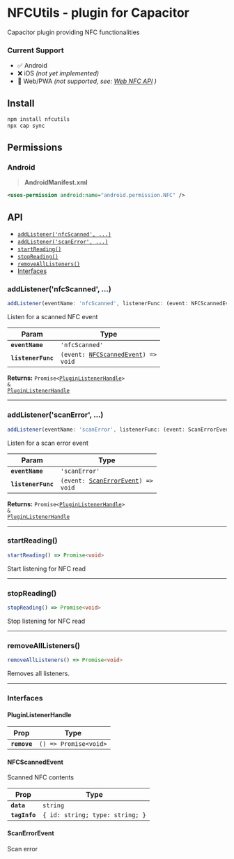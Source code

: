 # NFCUtils - plugin for Capacitor

Capacitor plugin providing NFC functionalities

### Current Support

- ✅ Android
- ❌ iOS _(not yet implemented)_
- 🚫 Web/PWA _(not supported, see: [Web NFC API](https://developer.mozilla.org/en-US/docs/Web/API/Web_NFC_API) )_

## Install

```bash
npm install nfcutils
npx cap sync
```

## Permissions

### Android
>**AndroidManifest.xml**
```xml
<uses-permission android:name="android.permission.NFC" />
```

## API

<docgen-index>

* [`addListener('nfcScanned', ...)`](#addlistenernfcscanned-)
* [`addListener('scanError', ...)`](#addlistenerscanerror-)
* [`startReading()`](#startreading)
* [`stopReading()`](#stopreading)
* [`removeAllListeners()`](#removealllisteners)
* [Interfaces](#interfaces)

</docgen-index>

<docgen-api>
<!--Update the source file JSDoc comments and rerun docgen to update the docs below-->

### addListener('nfcScanned', ...)

```typescript
addListener(eventName: 'nfcScanned', listenerFunc: (event: NFCScannedEvent) => void) => Promise<PluginListenerHandle> & PluginListenerHandle
```

Listen for a scanned NFC event

| Param              | Type                                                                            |
| ------------------ | ------------------------------------------------------------------------------- |
| **`eventName`**    | <code>'nfcScanned'</code>                                                       |
| **`listenerFunc`** | <code>(event: <a href="#nfcscannedevent">NFCScannedEvent</a>) =&gt; void</code> |

**Returns:** <code>Promise&lt;<a href="#pluginlistenerhandle">PluginListenerHandle</a>&gt; & <a href="#pluginlistenerhandle">PluginListenerHandle</a></code>

--------------------


### addListener('scanError', ...)

```typescript
addListener(eventName: 'scanError', listenerFunc: (event: ScanErrorEvent) => void) => Promise<PluginListenerHandle> & PluginListenerHandle
```

Listen for a scan error event

| Param              | Type                                                                          |
| ------------------ | ----------------------------------------------------------------------------- |
| **`eventName`**    | <code>'scanError'</code>                                                      |
| **`listenerFunc`** | <code>(event: <a href="#scanerrorevent">ScanErrorEvent</a>) =&gt; void</code> |

**Returns:** <code>Promise&lt;<a href="#pluginlistenerhandle">PluginListenerHandle</a>&gt; & <a href="#pluginlistenerhandle">PluginListenerHandle</a></code>

--------------------


### startReading()

```typescript
startReading() => Promise<void>
```

Start listening for NFC read

--------------------


### stopReading()

```typescript
stopReading() => Promise<void>
```

Stop listening for NFC read

--------------------


### removeAllListeners()

```typescript
removeAllListeners() => Promise<void>
```

Removes all listeners.

--------------------


### Interfaces


#### PluginListenerHandle

| Prop         | Type                                      |
| ------------ | ----------------------------------------- |
| **`remove`** | <code>() =&gt; Promise&lt;void&gt;</code> |


#### NFCScannedEvent

Scanned NFC contents

| Prop          | Type                                       |
| ------------- | ------------------------------------------ |
| **`data`**    | <code>string</code>                        |
| **`tagInfo`** | <code>{ id: string; type: string; }</code> |


#### ScanErrorEvent

Scan error

</docgen-api>
